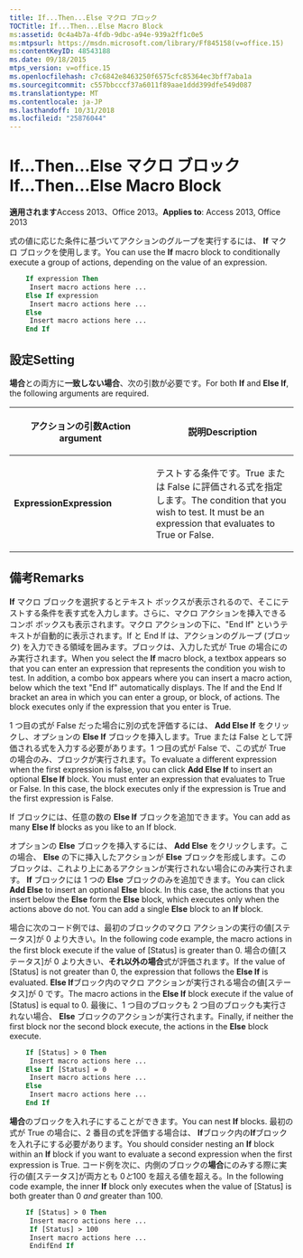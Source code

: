 ```yaml
---
title: If...Then...Else マクロ ブロック
TOCTitle: If...Then...Else Macro Block
ms:assetid: 0c4a4b7a-4fdb-9dbc-a94e-939a2ff1c0e5
ms:mtpsurl: https://msdn.microsoft.com/library/Ff845158(v=office.15)
ms:contentKeyID: 48543188
ms.date: 09/18/2015
mtps_version: v=office.15
ms.openlocfilehash: c7c6842e8463250f6575cfc85364ec3bff7aba1a
ms.sourcegitcommit: c557bbcccf37a6011f89aae1ddd399dfe549d087
ms.translationtype: MT
ms.contentlocale: ja-JP
ms.lasthandoff: 10/31/2018
ms.locfileid: "25876044"
---
```

# <a name="ifthenelse-macro-block"></a><span data-ttu-id="437ac-102">If...Then...Else マクロ ブロック</span><span class="sxs-lookup"><span data-stu-id="437ac-102">If...Then...Else Macro Block</span></span>


<span data-ttu-id="437ac-103">**適用されます**Access 2013、Office 2013。</span><span class="sxs-lookup"><span data-stu-id="437ac-103">**Applies to**: Access 2013, Office 2013</span></span>

<span data-ttu-id="437ac-104">式の値に応じた条件に基づいてアクションのグループを実行するには、 **If** マクロ ブロックを使用します。</span><span class="sxs-lookup"><span data-stu-id="437ac-104">You can use the **If** macro block to conditionally execute a group of actions, depending on the value of an expression.</span></span>

```vb
    If expression Then 
     Insert macro actions here ... 
    Else If expression 
     Insert macro actions here ... 
    Else 
     Insert macro actions here ... 
    End If
```

## <a name="setting"></a><span data-ttu-id="437ac-105">設定</span><span class="sxs-lookup"><span data-stu-id="437ac-105">Setting</span></span>

<span data-ttu-id="437ac-106">**場合**との両方に**一致しない場合**、次の引数が必要です。</span><span class="sxs-lookup"><span data-stu-id="437ac-106">For both **If** and **Else If**, the following arguments are required.</span></span>

<table>
<colgroup>
<col style="width: 50%" />
<col style="width: 50%" />
</colgroup>
<thead>
<tr class="header">
<th><p><span data-ttu-id="437ac-107">アクションの引数</span><span class="sxs-lookup"><span data-stu-id="437ac-107">Action argument</span></span></p></th>
<th><p><span data-ttu-id="437ac-108">説明</span><span class="sxs-lookup"><span data-stu-id="437ac-108">Description</span></span></p></th>
</tr>
</thead>
<tbody>
<tr class="odd">
<td><p><span data-ttu-id="437ac-109"><strong>Expression</strong></span><span class="sxs-lookup"><span data-stu-id="437ac-109"><strong>Expression</strong></span></span></p></td>
<td><p><span data-ttu-id="437ac-p101">テストする条件です。True または False に評価される式を指定します。</span><span class="sxs-lookup"><span data-stu-id="437ac-p101">The condition that you wish to test. It must be an expression that evaluates to True or False.</span></span></p></td>
</tr>
</tbody>
</table>


## <a name="remarks"></a><span data-ttu-id="437ac-112">備考</span><span class="sxs-lookup"><span data-stu-id="437ac-112">Remarks</span></span>

<span data-ttu-id="437ac-p102">**If** マクロ ブロックを選択するとテキスト ボックスが表示されるので、そこにテストする条件を表す式を入力します。さらに、マクロ アクションを挿入できるコンボ ボックスも表示されます。マクロ アクションの下に、"End If" というテキストが自動的に表示されます。If と End If は、アクションのグループ (ブロック) を入力できる領域を囲みます。ブロックは、入力した式が True の場合にのみ実行されます。</span><span class="sxs-lookup"><span data-stu-id="437ac-p102">When you select the **If** macro block, a textbox appears so that you can enter an expression that represents the condition you wish to test. In addition, a combo box appears where you can insert a macro action, below which the text "End If" automatically displays. The If and the End If bracket an area in which you can enter a group, or block, of actions. The block executes only if the expression that you enter is True.</span></span>

<span data-ttu-id="437ac-p103">1 つ目の式が False だった場合に別の式を評価するには、 **Add Else If** をクリックし、オプションの **Else If** ブロックを挿入します。True または False として評価される式を入力する必要があります。1 つ目の式が False で、この式が True の場合のみ、ブロックが実行されます。</span><span class="sxs-lookup"><span data-stu-id="437ac-p103">To evaluate a different expression when the first expression is false, you can click **Add Else If** to insert an optional **Else If** block. You must enter an expression that evaluates to True or False. In this case, the block executes only if the expression is True and the first expression is False.</span></span>

<span data-ttu-id="437ac-120">If ブロックには、任意の数の **Else If** ブロックを追加できます。</span><span class="sxs-lookup"><span data-stu-id="437ac-120">You can add as many **Else If** blocks as you like to an If block.</span></span>

<span data-ttu-id="437ac-p104">オプションの **Else** ブロックを挿入するには、 **Add Else** をクリックします。この場合、 **Else** の下に挿入したアクションが **Else** ブロックを形成します。このブロックは、これより上にあるアクションが実行されない場合にのみ実行されます。 **If** ブロックには 1 つの **Else** ブロックのみを追加できます。</span><span class="sxs-lookup"><span data-stu-id="437ac-p104">You can click **Add Else** to insert an optional **Else** block. In this case, the actions that you insert below the **Else** form the **Else** block, which executes only when the actions above do not. You can add a single **Else** block to an **If** block.</span></span>

<span data-ttu-id="437ac-124">場合に次のコード例では、最初のブロックのマクロ アクションの実行の値\[ステータス\]が 0 より大きい。</span><span class="sxs-lookup"><span data-stu-id="437ac-124">In the following code example, the macro actions in the first block execute if the value of \[Status\] is greater than 0.</span></span> <span data-ttu-id="437ac-125">場合の値\[ステータス\]が 0 より大きい、**それ以外の場合**式が評価されます。</span><span class="sxs-lookup"><span data-stu-id="437ac-125">If the value of \[Status\] is not greater than 0, the expression that follows the **Else If** is evaluated.</span></span> <span data-ttu-id="437ac-126">**Else If**ブロック内のマクロ アクションが実行される場合の値\[ステータス\]が 0 です。</span><span class="sxs-lookup"><span data-stu-id="437ac-126">The macro actions in the **Else If** block execute if the value of \[Status\] is equal to 0.</span></span> <span data-ttu-id="437ac-127">最後に、1 つ目のブロックも 2 つ目のブロックも実行されない場合、 **Else** ブロックのアクションが実行されます。</span><span class="sxs-lookup"><span data-stu-id="437ac-127">Finally, if neither the first block nor the second block execute, the actions in the **Else** block execute.</span></span>

```vb
    If [Status] > 0 Then 
     Insert macro actions here ... 
    Else If [Status] = 0 
     Insert macro actions here ... 
    Else 
     Insert macro actions here ... 
    End If
```

<span data-ttu-id="437ac-128">**場合**のブロックを入れ子にすることができます。</span><span class="sxs-lookup"><span data-stu-id="437ac-128">You can nest **If** blocks.</span></span> <span data-ttu-id="437ac-129">最初の式が True の場合に、2 番目の式を評価する場合は、 **If**ブロック内の**If**ブロックを入れ子にする必要があります。</span><span class="sxs-lookup"><span data-stu-id="437ac-129">You should consider nesting an **If** block within an **If** block if you want to evaluate a second expression when the first expression is True.</span></span> <span data-ttu-id="437ac-130">コード例を次に、内側のブロックの**場合**にのみする際に実行の値\[ステータス\]が両方とも 0*と*100 を超える値を超える。</span><span class="sxs-lookup"><span data-stu-id="437ac-130">In the following code example, the inner **If** block only executes when the value of \[Status\] is both greater than 0 *and* greater than 100.</span></span>

```vb
    If [Status] > 0 Then 
     Insert macro actions here ... 
     If [Status] > 100 
     Insert macro actions here ... 
     EndifEnd If
```
